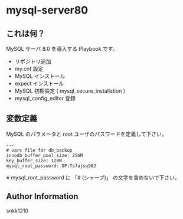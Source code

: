 mysql-server80
=========

## これは何？

MySQL サーバ 8.0 を導入する Playbook です。

- リポジトリ追加
- my.cnf 設定
- MySQL インストール
- expect インストール
- MySQL 初期設定 ( mysql_secure_installation )
- mysql_config_editor 登録

## 変数定義

MySQL のパラメータと root ユーザのパスワードを定義して下さい。

```
---
# vars file for db_backup
innodb_buffer_pool_size: 256M
key_buffer_size: 128M
mysql_root_password: OP:Ts7ajsu98J
```

※ mysql_root_password に 「# (シャープ)」 の文字を含めないで下さい。  

Author Information
------------------

snkk1210

